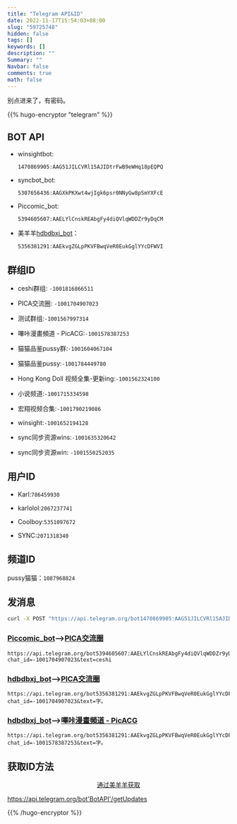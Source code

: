 ```yaml
---
title: "Telegram API&ID"
date: 2022-11-17T15:54:03+08:00
slug: "59725748"
hidden: false
tags: []
keywords: []
description: ""
Summary: ""
Navbar: false
comments: true
math: false
---
```


别点进来了，有密码。

<!--more-->

{{% hugo-encryptor "telegram" %}}

## BOT API

- winsightbot:

  ```
  1470869905:AAG51JILCVRl15AJIDtrFwB9eWHq18pEQPQ
  ```

- syncbot_bot: 

  ```
  5307656436:AAGXkPKXwt4wjIgk6psr0NNyGw8pSmYXFcE
  ```

- Piccomic_bot: 

  ```
  5394605607:AAELYlCnskREAbgFy4diQVlqWDDZr9yDqCM
  ```
- 美羊羊[hdbdbxj_bot](https://t.me/hdbdbxj_bot)：

  ```
  5356381291:AAEkvgZGLpPKVFBwqVeR0EukGglYYcDFWVI
  ```

   

## 群组ID

- ceshi群组: `-1001816866511`

- PICA交流圈: `-1001704907023`

- 测试群组:`-1001567997314`

- 嗶咔漫畫頻道 - PicACG:`-1001578387253`

- 猫猫品鉴pussy群:`-1001604067104`

- 猫猫品鉴pussy:`-1001784449780`

- Hong Kong Doll 视频全集-更新ing:`-1001562324100`

- 小说频道:`-1001715334598`

- 宏翔视频合集:`-1001790219086`

- winsight:`-1001652194128`

- sync同步资源wins:`-1001635320642`

- sync同步资源win: `-1001550252035`



## 用户ID

- Karl:`786459930`

- karlolol:`2067237741`

- Coolboy:`5351097672`

- SYNC:`2071318340`



## 频道ID

pussy猫猫：`1087968824`



## 发消息

```bash
curl -X POST "https://api.telegram.org/bot1470869905:AAG51JILCVRl15AJIDtrFwB9eWHq18pEQPQ/sendMessage" -d "chat_id=-1001816866511&text=my sample text"
```

### [Piccomic_bot](https://t.me/Piccomic_bot)—>[PICA交流圈](https://t.me/+zANdA-8PX3g5NTRh)

```http
https://api.telegram.org/bot5394605607:AAELYlCnskREAbgFy4diQVlqWDDZr9yDqCM/sendMessage?chat_id=-1001704907023&text=ceshi
```

### [hdbdbxj_bot](https://t.me/hdbdbxj_bot)—>[PICA交流圈](https://t.me/+zANdA-8PX3g5NTRh)

```http
https://api.telegram.org/bot5356381291:AAEkvgZGLpPKVFBwqVeR0EukGglYYcDFWVI/sendMessage?chat_id=-1001704907023&text=字。
```

### [hdbdbxj_bot](https://t.me/hdbdbxj_bot)—>[嗶咔漫畫頻道 - PicACG](https://t.me/PicACG_Channels)

```http
https://api.telegram.org/bot5356381291:AAEkvgZGLpPKVFBwqVeR0EukGglYYcDFWVI/sendMessage?chat_id=-1001578387253&text=字。
```





## 获取ID方法

<div align="center">
  <a href="https://api.telegram.org/bot5356381291:AAEkvgZGLpPKVFBwqVeR0EukGglYYcDFWVI/getUpdates">通过美羊羊获取</a>
</div>



https://api.telegram.org/bot'BotAPI'/getUpdates



{{% /hugo-encryptor %}}
